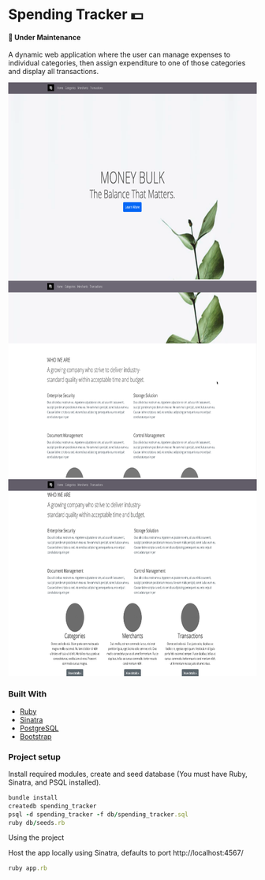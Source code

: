 # Spending Tracker :dollar:

#### :seedling: Under Maintenance

A dynamic web application where the user can manage expenses to individual categories, then assign expenditure to one of those categories and display all transactions.

<img src="images/hero1.png" width="700" height="400">
<img src="images/hero2.png" width="700" height="400">
<img src="images/hero3.png" width="700" height="400">

### Built With
* [Ruby](https://www.ruby-lang.org/en/)
* [Sinatra](http://sinatrarb.com/)
* [PostgreSQL](https://www.postgresql.org/)
* [Bootstrap](https://getbootstrap.com/)


### Project setup
Install required modules, create and seed database (You must have Ruby, Sinatra, and PSQL installed).

```ruby
bundle install
createdb spending_tracker
psql -d spending_tracker -f db/spending_tracker.sql
ruby db/seeds.rb
```

Using the project

Host the app locally using Sinatra, defaults to port http://localhost:4567/

```ruby
ruby app.rb
```
